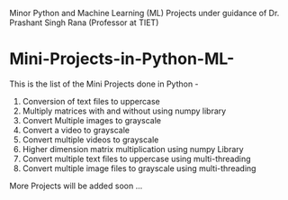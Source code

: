 Minor Python and Machine Learning (ML) Projects under guidance of Dr. Prashant Singh Rana (Professor at TIET)

# Mini-Projects-in-Python-ML-
This is the list of the Mini Projects done in Python -
1) Conversion of text files to uppercase
2) Multiply matrices with and without using numpy library
3) Convert Multiple images to grayscale
4) Convert a video to grayscale
5) Convert multiple videos to grayscale
6) Higher dimension matrix multiplication using numpy Library
7) Convert multiple text files to uppercase using multi-threading
8) Convert multiple image files to grayscale using multi-threading


More Projects will be added soon ...
